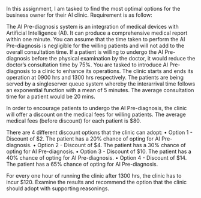 In this assignment, I am tasked to find the most optimal options for the business owner for their AI clinic. Requirement is as follow:

The AI Pre-diagnosis system is an integration of medical devices with Artificial Intelligence (AI).
It can produce a comprehensive medical report within one minute. 
You can assume that the time taken to perform the AI Pre-diagnosis is negligible for the willing patients and will not add to the overall consultation time.
If a patient is willing to undergo the AI Pre-diagnosis before the physical examination by the doctor, it would reduce the doctor’s consultation time by 75%.
You are tasked to introduce AI Pre-diagnosis to a clinic to enhance its operations. The clinic starts and ends its operation at 0900 hrs and 1300 hrs respectively.
The patients are being served by a singleserver queue system whereby the interarrival time follows an exponential function with a mean of 5 minutes.
The average consultation time for a patient would be 20 mins. 

In order to encourage patients to undergo the AI Pre-diagnosis, the clinic will offer a discount on the medical fees for willing patients.
The average medical fees (before discount) for each patient is $80. 

There are 4 different discount options that the clinic can adopt: 
• Option 1 - Discount of $2. The patient has a 20% chance of opting for AI Pre-diagnosis. 
• Option 2 - Discount of $4. The patient has a 30% chance of opting for AI Pre-diagnosis. 
• Option 3 - Discount of $10. The patient has a 40% chance of opting for AI Pre-diagnosis. 
• Option 4 - Discount of $14. The patient has a 65% chance of opting for AI Pre-diagnosis.

For every one hour of running the clinic after 1300 hrs, the clinic has to incur $120. Examine the results and recommend the option that the clinic should adopt with supporting reasonings.
